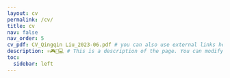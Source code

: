 ```yaml
---
layout: cv
permalink: /cv/
title: cv
nav: false
nav_order: 5
cv_pdf: CV_Qingqin Liu_2023-06.pdf # you can also use external links here
description: ⚛️🎮🤖💻 # This is a description of the page. You can modify it in '_pages/cv.md'. You can also change or remove the top pdf download button. **use resume.json instead**
toc:
  sidebar: left
---
```


